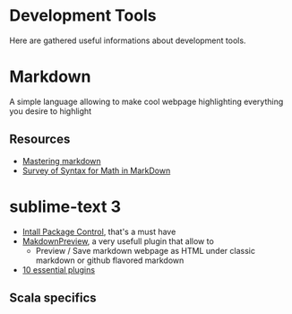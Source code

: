 # Development Tools

Here are gathered useful informations about development tools.

# Markdown
A simple language allowing to make cool webpage highlighting everything you desire to highlight
## Resources
* [Mastering markdown](https://guides.github.com/features/mastering-markdown/)
* [Survey of Syntax for Math in MarkDown](https://github.com/cben/mathdown/wiki/math-in-markdown)

# sublime-text 3
* [Intall Package Control](https://packagecontrol.io/installation), that's a must have
* [MakdownPreview](https://github.com/revolunet/sublimetext-markdown-preview), a very usefull plugin that allow to
  * Preview / Save markdown webpage as HTML under classic markdown or github flavored markdown
* [10 essential plugins](https://www.sitepoint.com/10-essential-sublime-text-plugins-full-stack-developer/)
## Scala specifics
